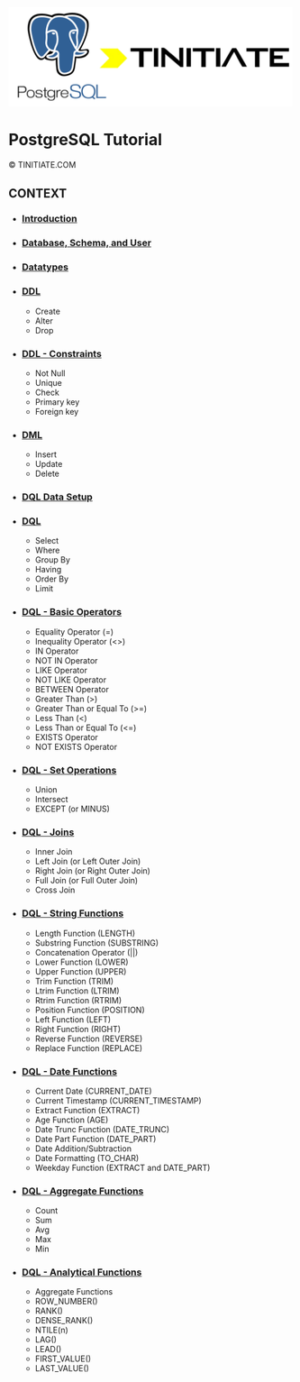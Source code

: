 ![PostgreSQL Tinitiate Image](postgresql_tinitiate.png)
# PostgreSQL Tutorial
&copy; TINITIATE.COM

## CONTEXT
* ### [Introduction](postgresql-introduction.md)
* ### [Database, Schema, and User](postgresql-db-sch-user.md)
* ### [Datatypes](postgresql-datatypes.md)
* ### [DDL](postgresql-ddl.md)
    * Create
    * Alter
    * Drop
* ### [DDL - Constraints](postgresql-ddl-constraints.md)
    * Not Null
    * Unique
    * Check
    * Primary key
    * Foreign key
* ### [DML](postgresql-dml.md)
    * Insert
    * Update
    * Delete
* ### [DQL Data Setup](postgresql-dql-data-setup.md)
* ### [DQL](postgresql-dql.md)
    * Select
    * Where
    * Group By
    * Having
    * Order By
    * Limit
* ### [DQL - Basic Operators](postgresql-dql-basic-operators.md)
    * Equality Operator (=)
    * Inequality Operator (<>)
    * IN Operator
    * NOT IN Operator
    * LIKE Operator
    * NOT LIKE Operator
    * BETWEEN Operator
    * Greater Than (>)
    * Greater Than or Equal To (>=)
    * Less Than (<)
    * Less Than or Equal To (<=)
    * EXISTS Operator
    * NOT EXISTS Operator
* ### [DQL - Set Operations](postgresql-dql-set-operations.md)
    * Union
    * Intersect
    * EXCEPT (or MINUS)
* ### [DQL - Joins](postgresql-dql-joins.md)
    * Inner Join
    * Left Join (or Left Outer Join)
    * Right Join (or Right Outer Join)
    * Full Join (or Full Outer Join)
    * Cross Join
* ### [DQL - String Functions](postgresql-dql-string-functions.md)
    * Length Function (LENGTH)
    * Substring Function (SUBSTRING)
    * Concatenation Operator (||)
    * Lower Function (LOWER)
    * Upper Function (UPPER)
    * Trim Function (TRIM)
    * Ltrim Function (LTRIM)
    * Rtrim Function (RTRIM)
    * Position Function (POSITION)
    * Left Function (LEFT)
    * Right Function (RIGHT)
    * Reverse Function (REVERSE)
    * Replace Function (REPLACE)
* ### [DQL - Date Functions](postgresql-dql-date-functions.md)
    * Current Date (CURRENT_DATE)
    * Current Timestamp (CURRENT_TIMESTAMP)
    * Extract Function (EXTRACT)
    * Age Function (AGE)
    * Date Trunc Function (DATE_TRUNC)
    * Date Part Function (DATE_PART)
    * Date Addition/Subtraction
    * Date Formatting (TO_CHAR)
    * Weekday Function (EXTRACT and DATE_PART)
* ### [DQL - Aggregate Functions](postgresql-dql-aggregate-functions.md)
    * Count
    * Sum
    * Avg
    * Max
    * Min
* ### [DQL - Analytical Functions](postgresql-dql-analytical-functions.md)
    * Aggregate Functions
    * ROW_NUMBER()
    * RANK()
    * DENSE_RANK()
    * NTILE(n)
    * LAG()
    * LEAD()
    * FIRST_VALUE()
    * LAST_VALUE()